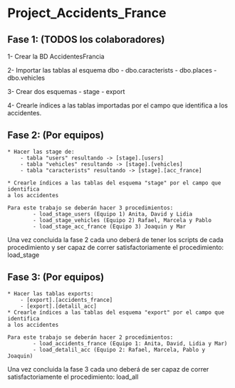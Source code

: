 # Project_Accidents_France

## Fase 1: (TODOS los colaboradores)

1- Crear la BD AccidentesFrancia

2- Importar las tablas al esquema dbo
	- dbo.caracterists
	- dbo.places
	- dbo.vehicles

3- Crear dos esquemas
	- stage
	- export

4- Crearle índices a las tablas importadas por el campo que identifica
a los accidentes.




## Fase 2: (Por equipos)
	* Hacer las stage de:
		- tabla "users" resultando -> [stage].[users]
		- tabla "vehicles" resultando -> [stage].[vehicles]
		- tabla "caracterists" resultando -> [stage].[acc_france]

	* Crearle índices a las tablas del esquema "stage" por el campo que identifica
	a los accidentes

	Para este trabajo se deberán hacer 3 procedimientos:
			- load_stage_users (Equipo 1) Anita, David y Lidia
			- load_stage_vehicles (Equipo 2) Rafael, Marcela y Pablo
			- load_stage_acc_france (Equipo 3) Joaquin y Mar 


Una vez concluida la fase 2 cada uno deberá de tener los scripts de cada procedimiento
y ser capaz de correr satisfactoriamente
el procedimiento: load_stage

## Fase 3: (Por equipos)
	* Hacer las tablas exports:
		- [export].[accidents_france]
		- [export].[detalil_acc]
	* Crearle índices a las tablas del esquema "export" por el campo que identifica
	a los accidentes
	
	Para este trabajo se deberán hacer 2 procedimientos:
			- load_accidents_france (Equipo 1: Anita, David, Lidia y Mar)
			- load_detalil_acc (Equipo 2: Rafael, Marcela, Pablo y Joaquin)

Una vez concluida la fase 3 cada uno deberá de ser capaz de correr satisfactoriamente
el procedimiento: load_all
